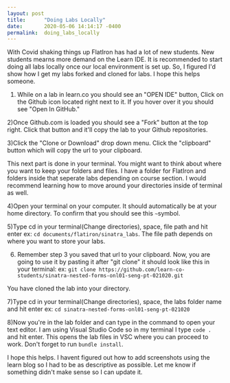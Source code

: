 ```yaml
---
layout: post
title:      "Doing Labs Locally"
date:       2020-05-06 14:14:17 -0400
permalink:  doing_labs_locally
---
```



With Covid shaking things up FlatIron has had a lot of new students. New students mearns more demand on the Learn IDE. It is recommended to start doing all labs locally once our local environment is set up. So, I figured I'd show how I get my labs forked and cloned for labs. I hope this helps someone. 

1) While on a lab in learn.co you should see an "OPEN IDE" button, Click on the Github icon located right next to it. If you hover over it you should see "Open In GitHub."

2)Once Github.com is loaded you should see a "Fork" button at the top right. Click that button and it'll copy the lab to your Github repositories. 

3)Click the "Clone or Download" drop down menu. Click the "clipboard" button which will copy the url to your clipboard.

This next part is done in your terminal. You might want to think about where you want to keep your folders and files. I have a folder for FlatIron and folders inside that seperate labs depending on course section. I would recommend learning how to move around your directories inside of terminal as well. 

4)Open your terminal on your computer. It should automatically be at your home directory. To confirm that you should see this ```~```symbol. 

5)Type cd in your terminal(Change directories), space, file path and hit enter ex: ```cd documents/flatiron/sinatra_labs```. The file path depends on where you want to store your labs. 

6) Remember step 3 you saved that url to your clipboard. Now, you are going to use it by pasting it after "git clone" it should look like this in your terminal: 
 ex: ```git clone https://github.com/learn-co-students/sinatra-nested-forms-onl01-seng-pt-021020.git```

You have cloned the lab into your directory.

7)Type cd in your terminal(Change directories), space, the labs folder name and hit enter ex: ```cd sinatra-nested-forms-onl01-seng-pt-021020```

8)Now you're in the lab folder and can type in the command to open your text editor. I am using Visual Studio Code so in my terminal I type ```code .``` and hit enter. This opens the lab files in VSC where you can proceed to work. Don't forget to run ```bundle install```.

I hope this helps. I havent figured out how to add screenshots using the learn blog so I had to be as descriptive as possible. Let me know if something didn't make sense so I can update it. 








